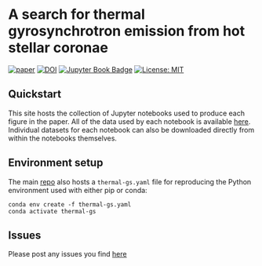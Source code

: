 # A search for thermal gyrosynchrotron emission from hot stellar coronae

[![paper](https://img.shields.io/badge/read-the%20paper-brightgreen)]()
[![DOI]()]()
[![Jupyter Book Badge](https://jupyterbook.org/badge.svg)](https://github.com/WWGolay/thermal-gs)
[![License: MIT](https://img.shields.io/badge/License-MIT-yellow.svg)](https://opensource.org/licenses/MIT)

## Quickstart
This site hosts the collection of Jupyter notebooks used to produce each figure in the paper. All of the data used by each notebook is available [here](). Individual datasets for each notebook can also be downloaded directly from within the notebooks themselves.

## Environment setup
The main [repo](https://github.com/wwgolay/thermal-gs) also hosts a `thermal-gs.yaml` file for reproducing the Python environment used with either pip or conda:

```
conda env create -f thermal-gs.yaml
conda activate thermal-gs
```

## Issues
Please post any issues you find [here](https://github.com/wwgolay/thermal-gs/issues)